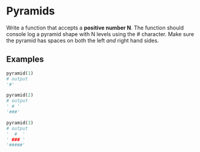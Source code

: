 # Pyramids

Write a function that accepts a **positive number N**.
The function should console log a pyramid shape with N levels using the # character.  Make sure the pyramid has spaces on both the left *and* right hand sides.

## Examples
```python
pyramid(1)
# output
'#'
```

```python
pyramid(2)
# output
' # '
'###'
```

```python
pyramid(3)
# output
'  #  '
' ### '
'#####'
```
